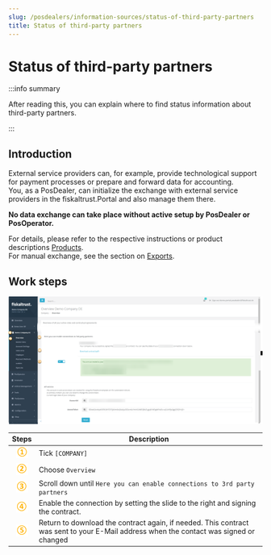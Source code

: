 ```yaml
---
slug: /posdealers/information-sources/status-of-third-party-partners
title: Status of third-party partners
---
```

# Status of third-party partners

:::info summary

After reading this, you can explain where to find status information about third-party partners.

:::

## Introduction

External service providers can, for example, provide technological support for payment processes or prepare and forward data for accounting.  
You, as a PosDealer, can initialize the exchange with external service providers in the fiskaltrust.Portal and also manage them there.  

**No data exchange can take place without active setup by PosDealer or PosOperator.**  

For details, please refer to the respective instructions or product descriptions [Products](../buy-resell/products.md).  
For manual exchange, see the section on [Exports](../technical-operations/maintenance/exports.md).

## Work steps

![third party partner](images/5-documentation-third-party.png "https://portal-sandbox.fiskaltrust.TLD/AccountProfile")

| Steps | Description                                                                                                                |
|:----------------------:|-------------------------------------------------------------------------------------------------------------------------------------|
|![Number 1](images/Numbers/circle-1o.png) |Tick `[COMPANY]`  |
|![Number 2](images/Numbers/circle-2o.png) |Choose `Overview`  |
|![Number 3](images/Numbers/circle-3o.png) |Scroll down until `Here you can enable connections to 3rd party partners`  |
|![Number 4](images/Numbers/circle-4o.png) |Enable the connection by setting the slide to the right and signing the contract. |
|![Number 5](images/Numbers/circle-5o.png) |Return to download the contract again, if needed. This contract was sent to your E-Mail address when the contact was signed or changed  |